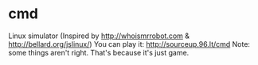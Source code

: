 # cmd
Linux simulator (Inspired by http://whoismrrobot.com &amp; http://bellard.org/jslinux/)
You can play it: http://sourceup.96.lt/cmd
Note: some things aren't right. That's because it's just game.
